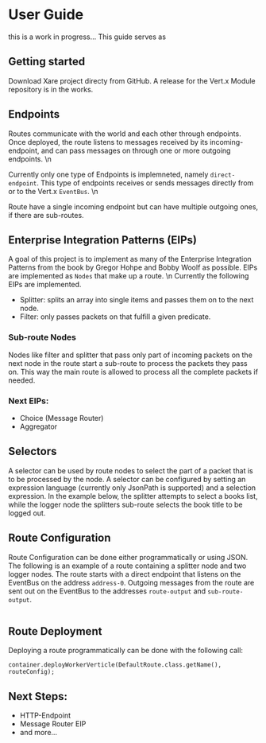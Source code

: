 # User Guide


this is a work in progress...
This guide serves as 


## Getting started

Download Xare project directy from GitHub. A release for the Vert.x Module repository is in the works.




## Endpoints

Routes communicate with the world and each other through endpoints. Once deployed, the route listens to messages received by its incoming-endpoint, and can pass messages on through one or more outgoing endpoints. \n

Currently only one type of Endpoints is implemneted, namely `direct-endpoint`.
This type of endpoints receives or sends messages directly from or to the Vert.x `EventBus`. \n

Route have a single incoming endpoint but can have multiple outgoing ones, if there are sub-routes.

## Enterprise Integration Patterns (EIPs)

A goal of this project is to implement as many of the Enterprise Integration Patterns from the book by Gregor Hohpe and Bobby Woolf as possible.
EIPs are implemented as `Nodes` that make up a route. \n
Currently the following EIPs are implemented.

*   Splitter: splits an array into single items and passes them on to the next node.
*   Filter: only passes packets on that fulfill a given predicate.

### Sub-route Nodes

Nodes like filter and splitter that pass only part of incoming packets on the next node in the route start a sub-route to process the packets they pass on. This way the main route is allowed to process all the complete packets if needed.

### Next EIPs:

* Choice (Message Router)
* Aggregator


## Selectors

A selector can be used by route nodes to select the part of a packet that is to be processed by the node. A selector can be configured by setting an expression language (currently only JsonPath is supported) and a selection expression.
In the example below, the splitter attempts to select a books list, while the logger node the splitters sub-route selects the book title to be logged out.

## Route Configuration

Route Configuration can be done either programmatically or using JSON. The following is an example of a route containing a splitter node and two logger nodes.
The route starts with a direct endpoint that listens on the EventBus on the address `address-0`.
Outgoing messages from the route are sent out on the EventBus to the addresses `route-output` and `sub-route-output`.


```

```

## Route Deployment

Deploying a route programmatically can be done with the following call:
```
container.deployWorkerVerticle(DefaultRoute.class.getName(), routeConfig);
```


## Next Steps:

*   HTTP-Endpoint
*   Message Router EIP
*	and more... 